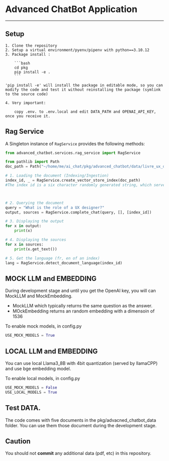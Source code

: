 # Advanced ChatBot Application
-----------------------------------------


## Setup

    1. Clone the repository
    2. Setup a virtual environment/pyenv/pipenv with python==3.10.12
    3. Package install :

        ```bash
        cd pkg
        pip install -e .
        ```
    
    'pip install -e' will install the package in editable mode, so you can modify the code and test it without reinstalling the package (symlink to the source code)
 
    4. Very important:

        copy .env. to .env.local and edit DATA_PATH and OPENAI_API_KEY, once you receive it.
    





## Rag Service

A Singleton instance of `RagService` provides the following methods:

```python
from advanced_chatbot.services.rag_service import RagService

from pathlib import Path
doc_path = Path("~/home/me/ai_chat/pkg/advanced_chatbot/data/livre_ux_digital_design_lab_1.pdf")

# 1. Loading the document (Indexing/Ingestion)
index_id, _ = RagService.create_vector_store_index(doc_path)
#The index id is a six character randomly generated string, which serves as identifier of an indexed document.



# 2. Querying the document
query = "What is the role of a UX designer?"
output, sources = RagService.complete_chat(query, [], [index_id])

# 3. Displaying the output
for x in output:
    print(x)

# 4. Displaying the sources
for x in sources:
    print(x.get_text())

# 5. Get the language (fr, en of an index)
lang = RagService.detect_document_language(index_id)
```

## MOCK LLM and EMBEDDING

During development stage and until you get the OpenAI key, 
you will can  MockLLM and MockEmbedding.
- MockLLM which typically returns the same question as the answer.
- MOckEmbedding returns an random embedding with a dimensoin of 1536

To enable mock models, in config.py

```python [config.py]
USE_MOCK_MODELS = True
```


## LOCAL LLM and EMBEDDING

You can use local Llama3_8B with 4bit quantization (served by llamaCPP)
and use bge embedding model.

To enable local models, in config.py

```python [config.py]
USE_MOCK_MODELS = False
USE_LOCAL_MODELS = True
```



## Test DATA.
The code comes with five documents in the pkg/advacned_chatbot_data folder.
You can use them those document during the development stage.

## Caution
You should not **commit** any additional data (pdf, etc) in this repository.




